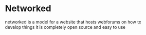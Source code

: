 # Networked

networked is a model for a website that hosts webforums on how to develop things it is completely open source and easy to use

